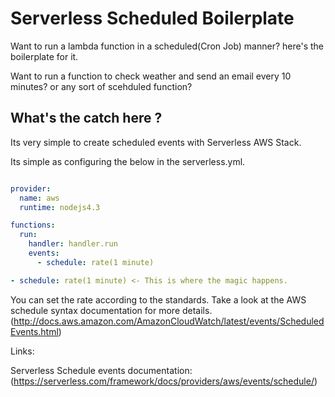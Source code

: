 #  Serverless Scheduled Boilerplate
Want to run a lambda function in a scheduled(Cron Job) manner? here's the boilerplate for it.

Want to run a function to check weather and send an email every 10 minutes? or any sort of scehduled function?

## What's the catch here ?
Its very simple to create scheduled events with Serverless AWS Stack. 

Its simple as configuring the below in the serverless.yml.

```yml

provider:
  name: aws
  runtime: nodejs4.3

functions:
  run:
    handler: handler.run
    events:
      - schedule: rate(1 minute)
```

```yml
- schedule: rate(1 minute) <- This is where the magic happens. 
```

You can set the rate according to the standards. Take a look at the AWS schedule syntax documentation for more details.(http://docs.aws.amazon.com/AmazonCloudWatch/latest/events/ScheduledEvents.html)


Links:

Serverless Schedule events documentation: (https://serverless.com/framework/docs/providers/aws/events/schedule/)
